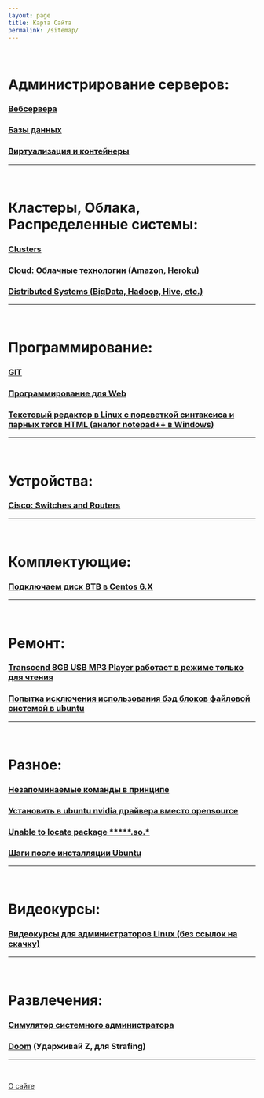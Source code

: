 ```yaml
---
layout: page
title: Карта Сайта
permalink: /sitemap/
---
```



<br/>

# Администрирование серверов:

### [Вебсервера](/linux/webservers/apache/)

### [Базы данных](/linux/databases/)  

### [Виртуализация и контейнеры](/linux/virtual/)




______

<br/>

# Кластеры, Облака, Распределенные системы:

### [Clusters](/linux/clusters/)

### [Cloud: Облачные технологии (Amazon, Heroku)](/linux/cloud/)  

### [Distributed Systems (BigData, Hadoop, Hive, etc.)](/linux/distributed-systems/)  

______

<br/>

# Программирование:

### [GIT](/linux/dev/git/)

### [Программирование для Web](/linux/dev/)

### [Текстовый редактор в Linux с подсветкой синтаксиса и парных тегов HTML (аналог notepad++ в Windows)](/linux/editors/)

______

<br/>

# Устройства:

### [Cisco: Switches and Routers](/devices/cisco/routers/)

______

<br/>

# Комплектующие:

### [Подключаем диск 8TB в Centos 6.X](/devices/hdd/seagate/8tb/)


______

<br/>

# Ремонт:


### [Transcend 8GB USB MP3 Player работает в режиме только для чтения](/devices/usb-flash/transcend/8gb/player/)

### [Попытка исключения использования бэд блоков файловой системой в ubuntu ](/linux/ubuntu/get-info-about-hdd/)

______

<br/>

# Разное:

### [Незапоминаемые команды в принципе](/linux/commands/)


### [Установить в ubuntu nvidia драйвера вместо opensource](/ubuntu/drivers/nvidia/)


### [Unable to locate package *****.so.*](/ubuntu/Install-package-for-missing-libraries/)

### [Шаги после инсталляции Ubuntu](/linux/ubuntu/after-installation/)
______

<br/>

# Видеокурсы:

### [Видеокурсы для администраторов Linux (без ссылок на скачку)](/linux/video-kursy/)  

______

<br/>

# Развлечения:

### [Симулятор системного администратора](/website/games/sysadm.swf)  

### [Doom](/website/games/doom.swf) (Ударживай Z, для Strafing)  

______

<br/>

[О сайте](/about/)  

